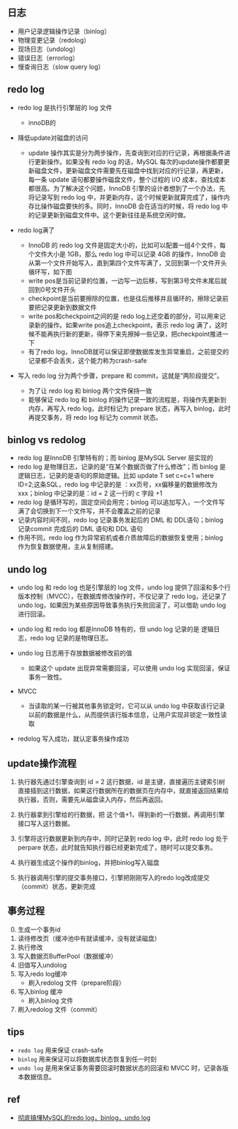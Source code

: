 ## 日志
+ 用户记录逻辑操作记录（binlog）
+ 物理变更记录（redolog）
+ 现场日志（undolog）
+ 错误日志（errorlog）
+ 慢查询日志（slow query log）

## redo log
+ redo log 是执行引擎层的 log 文件
    + innoDB的

+ 降低update对磁盘的访问
    + update 操作其实是分为两步操作，先查询到对应的行记录，再根据条件进行更新操作。如果没有 redo log 的话，MySQL 每次的update操作都要更新磁盘文件，更新磁盘文件需要先在磁盘中找到对应的行记录，再更新，每一条 update 语句都要操作磁盘文件，整个过程的 I/O 成本，查找成本都很高。为了解决这个问题，InnoDB 引擎的设计者想到了一个办法，先将记录写到 redo log 中，并更新内存，这个时候更新就算完成了，操作内存比操作磁盘要快的多。同时，InnoDB 会在适当的时候，将 redo log 中的记录更新到磁盘文件中。这个更新往往是系统空闲时做。

+ redo log满了
    + InnoDB 的 redo log 文件是固定大小的，比如可以配置一组4个文件，每个文件大小是 1GB，那么 redo log 中可以记录 4GB 的操作，InnoDB 会从第一个文件开始写入，直到第四个文件写满了，又回到第一个文件开头循环写，如下图
    + write pos是当前记录的位置，一边写一边后移，写到第3号文件末尾后就回到0号文件开头
    + checkpoint是当前要擦除的位置，也是往后推移并且循环的，擦除记录前要把记录更新到数据文件
    + write pos和checkpoint之间的是 redo log上还空着的部分，可以用来记录新的操作。如果write pos追上checkpoint，表示 redo log 满了，这时候不能再执行新的更新，得停下来先擦掉一些记录，把checkpoint推进一下
    + 有了redo log，InnoDB就可以保证即使数据库发生异常重启，之前提交的记录都不会丢失，这个能力称为crash-safe

+ 写入 redo log 分为两个步骤，prepare 和 commit，这就是“两阶段提交”。
    + 为了让 redo log 和 binlog 两个文件保持一致
    + 能够保证 redo log 和 binlog 的操作记录一致的流程是，将操作先更新到内存，再写入 redo log，此时标记为 prepare 状态，再写入 binlog，此时再提交事务，将 redo log 标记为 commit 状态。

## binlog vs redolog
+ redo log 是InnoDB 引擎特有的；而 binlog 是MySQL Server 层实现的
+ redo log 是物理日志，记录的是“在某个数据页做了什么修改”；而 binlog 是逻辑日志，记录的是语句的原始逻辑。比如 update T set c=c+1 where ID=2;这条SQL，redo log 中记录的是 ：xx页号，xx偏移量的数据修改为xxx；binlog 中记录的是：id = 2 这一行的 c 字段 +1
+ redo log 是循环写的，固定空间会用完；binlog 可以追加写入，一个文件写满了会切换到下一个文件写，并不会覆盖之前的记录
+ 记录内容时间不同，redo log 记录事务发起后的 DML 和 DDL语句；binlog 记录commit 完成后的 DML 语句和 DDL 语句
+ 作用不同，redo log 作为异常宕机或者介质故障后的数据恢复使用；binlog 作为恢复数据使用，主从复制搭建。

## undo log
+ undo log 和 redo log 也是引擎层的 log 文件，undo log 提供了回滚和多个行版本控制（MVCC），在数据库修改操作时，不仅记录了 redo log，还记录了 undo log，如果因为某些原因导致事务执行失败回滚了，可以借助 undo log 进行回滚。

+ undo log 和 redo log 都是InnoDB 特有的，但 undo log 记录的是 逻辑日志，redo log 记录的是物理日志。

+ undo log 日志用于存放数据被修改前的值
    + 如果这个 update 出现异常需要回滚，可以使用 undo log 实现回滚，保证事务一致性。

+ MVCC
    + 当读取的某一行被其他事务锁定时，它可以从 undo log 中获取该行记录以前的数据是什么，从而提供该行版本信息，让用户实现非锁定一致性读取
+ redolog 写入成功，就认定事务操作成功

## update操作流程

1. 执行器先通过引擎查询到 id = 2 这行数据，id 是主键，直接遍历主键索引树直接插到这行数据，如果这行数据所在的数据页在内存中，就直接返回结果给执行器，否则，需要先从磁盘读入内存，然后再返回。

2. 执行器拿到引擎给的行数据，把 这个值+1，得到新的一行数据，再调用引擎接口写入这行数据。

3. 引擎将这行数据更新到内存中，同时记录到 redo log 中，此时 redo log 处于 perpare 状态，此时就告知执行器已经更新完成了，随时可以提交事务。

4. 执行器生成这个操作的binlog，并把binlog写入磁盘

5. 执行器调用引擎的提交事务接口，引擎把刚刚写入的redo log改成提交（commit）状态，更新完成

## 事务过程
0. 生成一个事务id
1. 读待修改页（缓冲池中有就读缓冲，没有就读磁盘）
2. 执行修改
3. 写入数据页BufferPool（数据缓冲）
4. 旧值写入undolog
5. 写入redo log缓冲
    + 刷入redolog 文件（prepare阶段）
6. 写入binlog 缓冲
    + 刷入binlog 文件
7. 刷入redolog 文件（commit）

## tips
+ `redo log` 用来保证 crash-safe
+ `binlog` 用来保证可以将数据库状态恢复到任一时刻
+ `undo log` 是用来保证事务需要回滚时数据状态的回滚和 MVCC 时，记录各版本数据信息。

## ref
+ [彻底搞懂MySQL的redo log，binlog，undo log](https://juejin.cn/post/6987557227074846733)